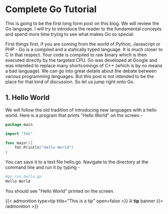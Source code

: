 # Complete Go Tutorial


This is going to be the first long form post on this blog. We will review the Go language. I will try to introduce the reader to the fundamental concepts and spend more time trying to see what makes Go so special.

First things first, if you are coming from the world of Python, Javascript or PHP - Go is a compiled and a statically typed language. It is much closer to C in that respect. Your code is compiled to raw binary which is then executed directly by the targeted CPU. Go was developed at Google and was intended to replace many shortcomings of C++ (which is by no means a bad language). We can go into great details about the debate between various programming languages. But this post is not intended to be the place for that kind of discussion. So let us jump right onto Go.

## 1. Hello World

We will follow the old tradition of introducing new languages with a hello world. Here is a program that prints "Hello World" on the screen - 

```go
package main

import "fmt"

func main(){
	fmt.Println("Hello World")
}
```

You can save it to a text file hello.go. Navigate to the directory at the command line and run it by typing -

```bash
#go run hello.go
Hello World
```

You should see "Hello World" printed on the screen.

{{< admonition type=tip title="This is a tip" open=false >}}
A **tip** banner
{{< /admonition >}}
